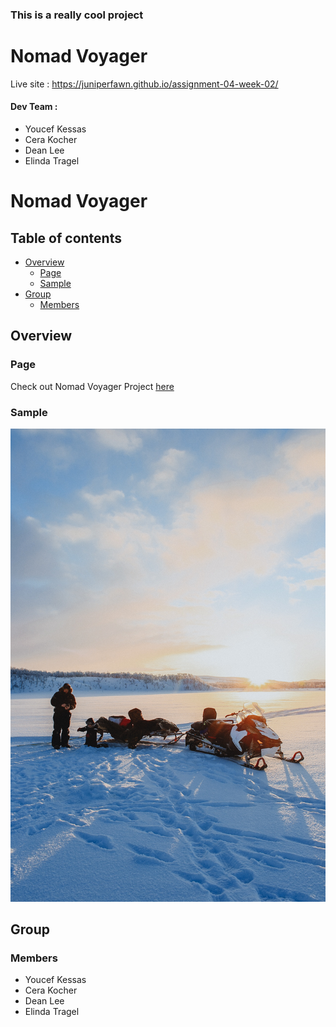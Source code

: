 ### This is a really cool project

# Nomad Voyager
Live site : https://juniperfawn.github.io/assignment-04-week-02/

#### Dev Team :
- Youcef Kessas
- Cera Kocher
- Dean Lee
- Elinda Tragel

# Nomad Voyager

## Table of contents
- [Overview](#overview)
  - [Page](#page)
  - [Sample](#sample)
- [Group](#group)
  - [Members](#members)

## Overview
### Page
Check out Nomad Voyager Project [here](https://github.com/juniperfawn/assignment-04-week-02)

### Sample
![](./images/index_01.jpg)

## Group
### Members
* Youcef Kessas
* Cera Kocher
* Dean Lee
* Elinda Tragel